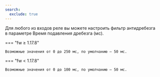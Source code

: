 ```yaml
---
search:
  exclude: true
---
```

<!--include-start-->
Для любого из входов реле вы можете настроить фильтр антидребезга в параметре Время подавления дребезга (мс).

=== "fw ≥ 1.17.8"

    Возможные значения от 0 до 250 мс, по умолчанию — 50 мс.

=== "fw < 1.17.8"

    Возможные значения от 0 до 100 мс, по умолчанию — 50 мс.
<!--include-end-->
